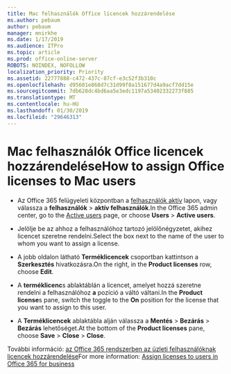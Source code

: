 ```yaml
---
title: Mac felhasználók Office licencek hozzárendelése
ms.author: pebaum
author: pebaum
manager: mnirkhe
ms.date: 1/17/2019
ms.audience: ITPro
ms.topic: article
ms.prod: office-online-server
ROBOTS: NOINDEX, NOFOLLOW
localization_priority: Priority
ms.assetid: 22777888-c472-437c-87cf-e3c52f3b310c
ms.openlocfilehash: d95601e868d7c31d99f8a151677d4a9acf7dd15e
ms.sourcegitcommit: 7db628dc4bd6aa5e3edc1197a53402332273f885
ms.translationtype: MT
ms.contentlocale: hu-HU
ms.lasthandoff: 01/30/2019
ms.locfileid: "29646313"
---
```

# <a name="how-to-assign-office-licenses-to-mac-users"></a><span data-ttu-id="7912f-102">Mac felhasználók Office licencek hozzárendelése</span><span class="sxs-lookup"><span data-stu-id="7912f-102">How to assign Office licenses to Mac users</span></span>

- <span data-ttu-id="7912f-103">Az Office 365 felügyeleti központban a [felhasználók aktív](https://go.microsoft.com/fwlink/p/?linkid=834822) lapon, vagy válassza a **felhasználók** \> **aktív felhasználók**.</span><span class="sxs-lookup"><span data-stu-id="7912f-103">In the Office 365 admin center, go to the [Active users](https://go.microsoft.com/fwlink/p/?linkid=834822) page, or choose **Users** \> **Active users**.</span></span>
    
- <span data-ttu-id="7912f-104">Jelölje be az ahhoz a felhasználóhoz tartozó jelölőnégyzetet, akihez licencet szeretne rendelni.</span><span class="sxs-lookup"><span data-stu-id="7912f-104">Select the box next to the name of the user to whom you want to assign a license.</span></span>
    
- <span data-ttu-id="7912f-105">A jobb oldalon látható **Terméklicencek** csoportban kattintson a **Szerkesztés** hivatkozásra.</span><span class="sxs-lookup"><span data-stu-id="7912f-105">On the right, in the **Product licenses** row, choose **Edit**.</span></span>
    
- <span data-ttu-id="7912f-106">A **terméklicenc**s ablaktáblán a licencet, amelyet hozzá szeretne rendelni a felhasználóhoz **a** pozíció a váltó váltani.</span><span class="sxs-lookup"><span data-stu-id="7912f-106">In the **Product license**s pane, switch the toggle to the **On** position for the license that you want to assign to this user.</span></span> 
    
- <span data-ttu-id="7912f-107">A **Terméklicencek** ablaktábla alján válassza a **Mentés** \> **Bezárás** \> **Bezárás** lehetőséget.</span><span class="sxs-lookup"><span data-stu-id="7912f-107">At the bottom of the **Product licenses** pane, choose **Save** \> **Close** \> **Close**.</span></span>
    
<span data-ttu-id="7912f-108">További információ: [az Office 365 rendszerben az üzleti felhasználóknak licencek hozzárendelése](https://docs.microsoft.com/office365/admin/subscriptions-and-billing/assign-licenses-to-users)</span><span class="sxs-lookup"><span data-stu-id="7912f-108">For more information: [Assign licenses to users in Office 365 for business](https://docs.microsoft.com/office365/admin/subscriptions-and-billing/assign-licenses-to-users)</span></span>
  

